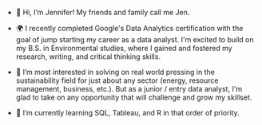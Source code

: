 - 👋 Hi, I’m Jennifer! My friends and family call me Jen.

- 🌍 I recently completed Google's Data Analytics certification with the goal of jump starting my career as a data analyst. 
I'm excited to build on my B.S. in Environmental studies, where I gained and fostered my research, writing, and critical thinking skills.

- 👀 I’m most interested in solving on real world pressing in the sustainability field for just about any sector (energy, resource management, business, etc.).
But as a junior / entry data analyst, I'm glad to take on any opportunity that will challenge and grow my skillset.

- 🌱 I’m currently learning SQL, Tableau, and R in that order of priority.

<!---
jennybuh/jennybuh is a ✨ special ✨ repository because its `README.md` (this file) appears on your GitHub profile.
You can click the Preview link to take a look at your changes.
--->
